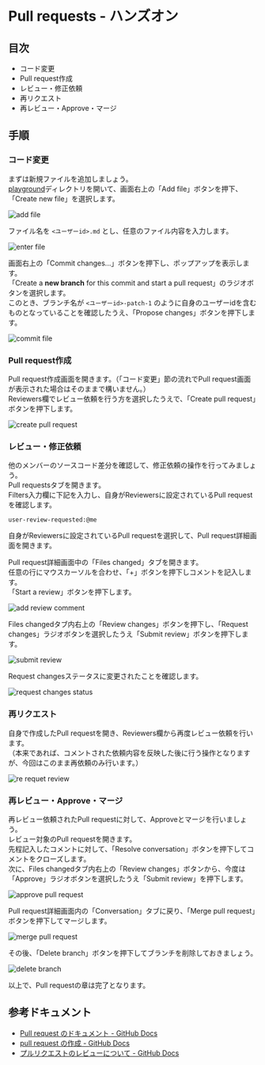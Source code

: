 # Pull requests - ハンズオン

## 目次

- コード変更
- Pull request作成
- レビュー・修正依頼
- 再リクエスト
- 再レビュー・Approve・マージ

## 手順

### コード変更

まずは新規ファイルを追加しましょう。  
[playground](./../playground)ディレクトリを開いて、画面右上の「Add file」ボタンを押下、「Create new file」を選択します。

![add file](./images/01-01_add-file.png)

ファイル名を `<ユーザーid>.md` とし、任意のファイル内容を入力します。

![enter file](./images/01-02_enter-file.png)

画面右上の「Commit changes...」ボタンを押下し、ポップアップを表示します。  
「Create a **new branch** for this commit and start a pull request」のラジオボタンを選択します。  
このとき、ブランチ名が `<ユーザーid>-patch-1` のように自身のユーザーidを含むものとなっていることを確認したうえ、「Propose changes」ボタンを押下します。

![commit file](./images/01-03_commit-file.png)

### Pull request作成

Pull request作成画面を開きます。（「コード変更」節の流れでPull request画面が表示された場合はそのままで構いません。）  
Reviewers欄でレビュー依頼を行う方を選択したうえで、「Create pull request」ボタンを押下します。

![create pull request](./images/01-04_create-pull-request.png)

### レビュー・修正依頼

他のメンバーのソースコード差分を確認して、修正依頼の操作を行ってみましょう。  
Pull requestsタブを開きます。  
Filters入力欄に下記を入力し、自身がReviewersに設定されているPull requestを確認します。

```
user-review-requested:@me
```

自身がReviewersに設定されているPull requestを選択して、Pull request詳細画面を開きます。

Pull request詳細画面中の「Files changed」タブを開きます。  
任意の行にマウスカーソルを合わせ、「+」ボタンを押下しコメントを記入します。  
「Start a review」ボタンを押下します。

![add review comment](./images/01-05_add-review-comment.png)

Files changedタブ内右上の「Review changes」ボタンを押下し、「Request changes」ラジオボタンを選択したうえ「Submit review」ボタンを押下します。

![submit review](./images/01-06_submit-review.png)

Request changesステータスに変更されたことを確認します。

![request changes status](./images/01-07_request-changes-status.png)

### 再リクエスト

自身で作成したPull requestを開き、Reviewers欄から再度レビュー依頼を行います。  
（本来であれば、コメントされた依頼内容を反映した後に行う操作となりますが、今回はこのまま再依頼のみ行います。）

![re requet review](./images/01-08_re-requet-review.png)

### 再レビュー・Approve・マージ

再レビュー依頼されたPull requestに対して、Approveとマージを行いましょう。  
レビュー対象のPull requestを開きます。  
先程記入したコメントに対して、「Resolve conversation」ボタンを押下してコメントをクローズします。  
次に、Files changedタブ内右上の「Review changes」ボタンから、今度は「Approve」ラジオボタンを選択したうえ「Submit review」を押下します。

![approve pull request](./images/01-09_approve-pull-request.png)

Pull request詳細画面内の「Conversation」タブに戻り、「Merge pull request」ボタンを押下してマージします。  

![merge pull request](./images/01-10_merge-pull-request.png)

その後、「Delete branch」ボタンを押下してブランチを削除しておきましょう。

![delete branch](./images/01-11_delete-branch.png)

以上で、Pull requestの章は完了となります。

## 参考ドキュメント

- [Pull request のドキュメント - GitHub Docs](https://docs.github.com/ja/pull-requests)
- [pull request の作成 - GitHub Docs](https://docs.github.com/ja/pull-requests/collaborating-with-pull-requests/proposing-changes-to-your-work-with-pull-requests/creating-a-pull-request)
- [プルリクエストのレビューについて - GitHub Docs](https://docs.github.com/ja/pull-requests/collaborating-with-pull-requests/reviewing-changes-in-pull-requests/about-pull-request-reviews)
